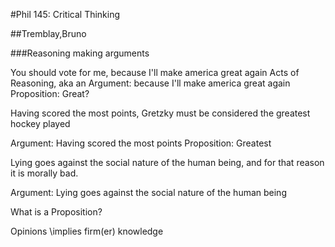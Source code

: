 #Phil 145: Critical Thinking

##Tremblay,Bruno

###Reasoning 
making arguments

You should vote for me, because I'll make america great again
Acts of Reasoning, aka an Argument: because I'll make america great again
Proposition: Great?

Having scored the most points, Gretzky must be considered the greatest hockey played

Argument: Having scored the most points
Proposition: Greatest

Lying goes against the social nature of the human being, and for that reason it is morally bad.

Argument: Lying goes against the social nature of the human being

What is a Proposition?


Opinions \implies firm(er) knowledge
